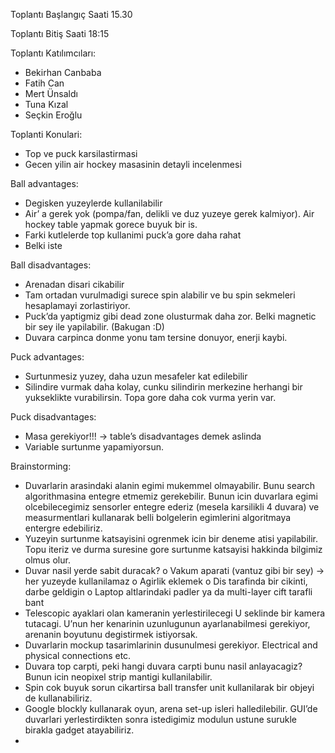Toplantı Başlangıç Saati 15.30

Toplantı Bitiş Saati 18:15

Toplantı Katılımcıları:
- Bekirhan Canbaba
- Fatih Can
- Mert Ünsaldı
- Tuna Kızal
- Seçkin Eroğlu

Toplanti Konulari:
- Top ve puck karsilastirmasi
- Gecen yilin air hockey masasinin detayli incelenmesi

Ball advantages:
-	Degisken yuzeylerde kullanilabilir
-	Air’ a gerek yok (pompa/fan, delikli ve duz yuzeye gerek kalmiyor). Air hockey table yapmak gorece buyuk bir is.
-	Farki kutlelerde top kullanimi puck’a gore daha rahat
-	Belki iste

Ball disadvantages:
-	Arenadan disari cikabilir
-	Tam ortadan vurulmadigi surece spin alabilir ve bu spin sekmeleri hesaplamayi zorlastiriyor.
-	Puck’da yaptigmiz gibi dead zone olusturmak daha zor. Belki magnetic bir sey ile yapilabilir. (Bakugan :D)
-	Duvara carpinca donme yonu tam tersine donuyor, enerji kaybi.

Puck advantages:
-	Surtunmesiz yuzey, daha uzun mesafeler kat edilebilir
-	Silindire vurmak daha kolay, cunku silindirin merkezine herhangi bir yukseklikte vurabilirsin. Topa gore daha cok vurma yerin var.

Puck disadvantages:
-	Masa gerekiyor!!! -> table’s disadvantages demek aslinda
-	Variable surtunme yapamiyorsun.







Brainstorming:
-	Duvarlarin arasindaki alanin egimi mukemmel olmayabilir. Bunu search algorithmasina entegre etmemiz gerekebilir. Bunun icin duvarlara egimi olcebilecegimiz sensorler entegre ederiz (mesela karsilikli 4 duvara) ve measurmentlari kullanarak belli bolgelerin egimlerini algoritmaya entergre edebiliriz. 
-	Yuzeyin surtunme katsayisini ogrenmek icin bir deneme atisi yapilabilir. Topu iteriz ve durma suresine gore surtunme katsayisi hakkinda bilgimiz olmus olur.
-	Duvar nasil yerde sabit duracak?
o	Vakum aparati (vantuz gibi bir sey) -> her yuzeyde kullanilamaz
o	Agirlik eklemek
o	Dis tarafinda bir cikinti, darbe geldigin
o	Laptop altlarindaki padler  ya da multi-layer cift tarafli bant
-	Telescopic ayaklari olan kameranin yerlestirilecegi U seklinde bir kamera tutacagi. U’nun her kenarinin uzunlugunun ayarlanabilmesi gerekiyor, arenanin boyutunu degistirmek istiyorsak.
-	Duvarlarin mockup tasarimlarinin dusunulmesi gerekiyor. Electrical and physical connections etc. 
-	Duvara top carpti, peki hangi duvara carpti bunu nasil anlayacagiz? Bunun icin neopixel strip mantigi kullanilabilir.
-	Spin cok buyuk sorun cikartirsa ball transfer unit kullanilarak bir objeyi de kullanabiliriz. 
-	Google blockly kullanarak oyun, arena set-up isleri halledilebilir. GUI’de duvarlari yerlestirdikten sonra istedigimiz modulun ustune surukle birakla gadget atayabiliriz. 
-	
